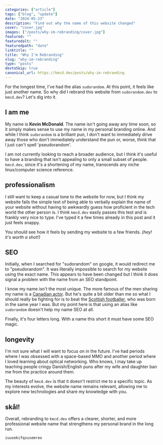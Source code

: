 ```yaml
---
categories: ["article"]
tags: ["blog", "update"]
date: "2024-05-23"
description: "Find out why the name of this website changed"
cover: "cover.jpg"
images: ["/posts/why-im-rebranding/cover.jpg"]
featured: ""
featuredalt: ""
featuredpath: "date"
linktitle: ""
title: "Why I'm Rebranding"
slug: "why-im-rebranding"
type: "posts"
devtoSkip: true
canonical_url: https://kmcd.dev/posts/why-im-rebranding
---
```


For the longest time, I've had the alias `sudorandom`. At this point, it feels like just another name. So why did I rebrand this website from `sudorandom.dev` to `kmcd.dev`? Let's dig into it.

## I am me
My name is **Kevin McDonald**. The name isn't going away any time soon, so it simply makes sense to use my name in my personal branding online. And while I think `sudorandom` is a brilliant pun, I don't want to immediately drive away those who don't immediately understand the pun or, worse, think that I just can't spell 'pseudorandom'.

I am not currently looking to reach a broader audience, but I think it's useful to have a branding that isn't appealing to only a small subset of people. `kmcd.dev`, since it's a shortening of my name, transcends any niche linux/computer science reference.

## professionalism
I still want to keep a casual tone to the website for now, but I think my website fails the simple test of being able to verbally explain the name of your website without having to awkwardly guess how proficient in the tech world the other person is. I think `kmcd.dev` easily passes this test and is frankly very nice to type. I've typed it a few times already in this post and it just feels snappy.

You should see how it feels by sending my website to a few friends. *(hey! it's worth a shot!)*

## SEO
Initially, when I searched for "sudorandom" on google, it would redirect me to "pseudorandom". It was literally impossible to search for my website using the exact name. This appears to have been changed but I think it does signal a problem with the name from an SEO standpoint.

I know my name isn't the most unique. The more famous of the men sharing my name is a [Canadian actor](https://en.wikipedia.org/wiki/Kevin_McDonald). But he's quite a bit older than me so what I should really be fighting for is to beat the [Scottish footballer](https://en.wikipedia.org/wiki/Kevin_McDonald_(footballer,_born_1988)), who was born in the same year I was. But my point here is that using an alias like `sudorandom` doesn't help my name SEO at all.

Finally, it's four letters long. With a name this short it must have some SEO magic.

## longevity
I'm not sure what I will want to focus on in the future. I've had periods where I was obsessed with a space-based MMO and another period where I loved learning about optical networking. Who knows, I may take up teaching people cringy Danish/English puns after my wife and daughter ban me from the practice around them.

The beauty of `kmcd.dev` is that it doesn't restrict me to a specific topic. As my interests evolve, the website name remains relevant, allowing me to explore new technologies and share my knowledge with you.

## skål!
Overall, rebranding to `kmcd.dev` offers a clearer, shorter, and more professional website name that strengthens my personal brand in the long run.

```text
iuuoekifqsusemreo
```
